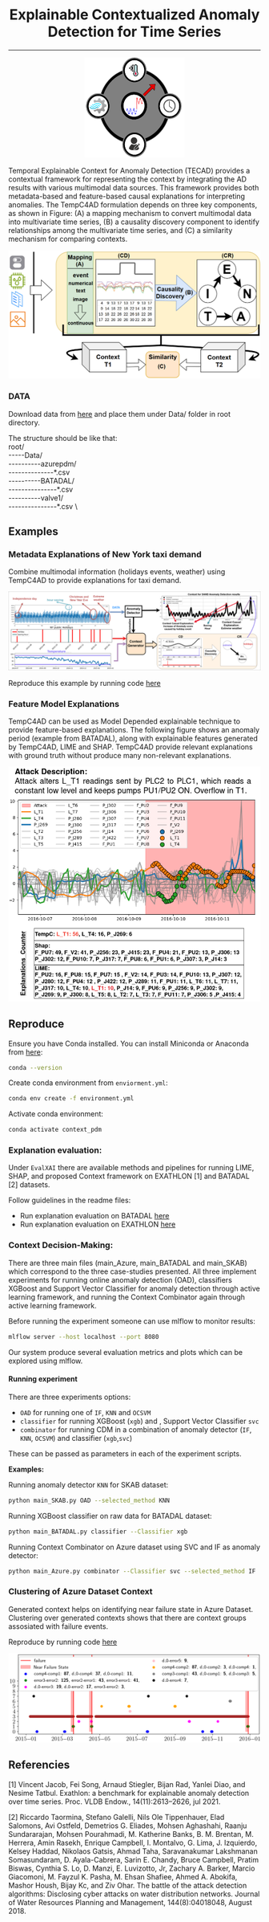 <h1 align="center">Explainable Contextualized Anomaly Detection for Time Series</h1>
<hr>
<p align="center">
  <img src="Figures/context_logo.png" alt="Logo" width="200" height="200">
</p>

Temporal Explainable Context for Anomaly Detection (TECAD) provides a contextual framework for representing the context by integrating 
the AD results with various multimodal data sources. This framework provides
both metadata-based and feature-based causal explanations for interpreting anomalies.
The TempC4AD formulation depends on three key components, as shown in Figure: (A) a mapping mechanism
to convert multimodal data into multivariate time series,
(B) a causality discovery component to identify relationships
among the multivariate time series, and (C) a similarity
mechanism for comparing contexts.

![Alt text](Figures/frameworkFormalization.png)



### DATA

Download data from [here](https://drive.google.com/file/d/1MjfRoWWnlUtxzaqcCzpJDuXp3EpaUhEm/view?usp=sharing) and place them under Data/ folder in root directory.

The structure should be like that: \
root/ \
-----Data/ \
----------azurepdm/ \
--------------\*.csv \
----------BATADAL/ \
---------------\*.csv \
----------valve1/ \
---------------\*.csv \


## Examples

### Metadata Explanations of New York taxi demand

Combine multimodal information (holidays events, weather) using TempC4AD to provide explanations for taxi demand.

![Alt text](Figures/nycIntro.png)

Reproduce this example by running code [here](nytaxi/NYtaxi.ipynb) 


### Feature Model Explanations

TempC4AD can be used as Model Depended explainable technique to provide feature-based explanations. 
The following figure shows an anomaly period (example from BATADAL), 
along with explainable features generated by TempC4AD, LIME and SHAP.
TempC4AD provide relevant explanations with ground truth without produce many non-relevant explanations.

![Alt text](Figures/TempCType3BATADAL.png)


## Reproduce

Ensure you have Conda installed. You can install Miniconda or Anaconda from [here](https://docs.anaconda.com/miniconda/install/):
```bash
conda --version
```

Create conda environment from `enviorment.yml`:
```bash
conda env create -f environment.yml
```

Activate conda environment:
```bash
conda activate context_pdm
```



### Explanation evaluation:

Under `EvalXAI` there are available methods and pipelines for running LIME, SHAP, 
and proposed Context framework on EXATHLON [1] and BATADAL [2] datasets.

Follow guidelines in the readme files:

- Run explanation evaluation on BATADAL [here](EvalXAI/XAI_BATALAD/README.md)
- Run explanation evaluation on EXATHLON [here](EvalXAI/XAI_EXATHLON/README.md)

### Context Decision-Making:

There are three main files (main_Azure, main_BATADAL and main_SKAB) which correspond
to the three case-studies presented. All three implement experiments for running online anomaly detection (OAD),
classifiers XGBoost and Support Vector Classifier for anomaly detection through active learning framework, and 
running the Context Combinator again through active learning framework.

Before running the experiment someone can use mlflow to monitor results:
```bash
mlflow server --host localhost --port 8080
```

Our system produce several evaluation metrics and plots which can be explored using mlflow.

#### Running experiment

There are three experiments options: 
- `OAD` for running one of `IF`, `KNN` and `OCSVM`
- `classifier` for running XGBoost (`xgb`) and , Support Vector Classifier `svc`
- `combinator` for running CDM in a combination of anomaly detector (`IF`, `KNN`, `OCSVM`) and classifier (`xgb`,`svc`)

These can be passed as parameters in each of the experiment scripts.

**Examples:**

Running anomaly detector `KNN` for SKAB dataset:
```bash
python main_SKAB.py OAD --selected_method KNN
```

Running XGBoost classifier on raw data for BATADAL dataset:
```bash
python main_BATADAL.py classifier --Classifier xgb
```

Running Context Combinator on Azure dataset using SVC and IF as anomaly detector:
```bash
python main_Azure.py combinator --Classifier svc --selected_method IF
```


### Clustering of Azure Dataset Context

Generated context helps on identifying near failure state in Azure Dataset. 
Clustering over generated contexts shows that there are context groups assosiated with failure events.

Reproduce by running code [here](AzureClustering/README.md) 

![Alt text](Figures/clusteringAzureCont.png)


## Referencies

[1] Vincent Jacob, Fei Song, Arnaud Stiegler, Bijan Rad, Yanlei Diao, and Nesime Tatbul. Exathlon: a benchmark for explainable anomaly detection over time series. Proc. VLDB Endow., 14(11):2613–2626, jul 2021.

[2] Riccardo Taormina, Stefano Galelli, Nils Ole Tippenhauer, Elad Salomons, Avi Ostfeld, Demetrios G. Eliades, Mohsen Aghashahi, Raanju Sundararajan, Mohsen Pourahmadi, M. Katherine Banks, B. M. Brentan, M. Herrera, Amin Rasekh, Enrique Campbell, I. Montalvo, G. Lima, J. Izquierdo, Kelsey Haddad, Nikolaos Gatsis, Ahmad Taha, Saravanakumar Lakshmanan Somasundaram, D. Ayala-Cabrera, Sarin E. Chandy, Bruce Campbell, Pratim Biswas, Cynthia S. Lo, D. Manzi, E. Luvizotto, Jr, Zachary A. Barker, Marcio Giacomoni, M. Fayzul K. Pasha, M. Ehsan Shafiee, Ahmed A. Abokifa, Mashor Housh, Bijay Kc, and Ziv Ohar. The battle of the attack detection algorithms: Disclosing cyber attacks on water distribution networks. Journal of Water Resources Planning and Management, 144(8):04018048, August 2018.


